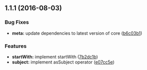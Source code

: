 <a name="1.1.1"></a>
## 1.1.1 (2016-08-03)


### Bug Fixes

* **meta:** update dependencies to latest version of core ([b6c03b1](https://github.com/TylorS/tempest/commit/b6c03b1))


### Features

* **startWith:** implement startWith ([7b2dc1b](https://github.com/TylorS/tempest/commit/7b2dc1b))
* **subject:** implement asSubject operator ([e07cc5e](https://github.com/TylorS/tempest/commit/e07cc5e))



